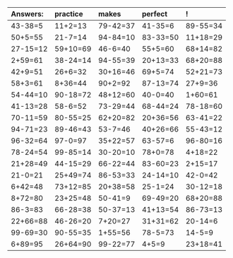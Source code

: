 | Answers: | practice | makes | perfect | ! |
| :--- | :--- | :--- | :--- | :--- |
| 43-38=5 | 11+2=13 | 79-42=37 | 41-35=6 | 89-55=34 | 
| 50+5=55 | 21-7=14 | 94-84=10 | 83-33=50 | 11+18=29 | 
| 27-15=12 | 59+10=69 | 46-6=40 | 55+5=60 | 68+14=82 | 
| 2+59=61 | 38-24=14 | 94-55=39 | 20+13=33 | 68+20=88 | 
| 42+9=51 | 26+6=32 | 30+16=46 | 69+5=74 | 52+21=73 | 
| 58+3=61 | 8+36=44 | 90+2=92 | 87-13=74 | 27+9=36 | 
| 54-44=10 | 90-18=72 | 48+12=60 | 40-0=40 | 1+60=61 | 
| 41-13=28 | 58-6=52 | 73-29=44 | 68-44=24 | 78-18=60 | 
| 70-11=59 | 80-55=25 | 62+20=82 | 20+36=56 | 63-41=22 | 
| 94-71=23 | 89-46=43 | 53-7=46 | 40+26=66 | 55-43=12 | 
| 96-32=64 | 97-0=97 | 35+22=57 | 63-57=6 | 96-80=16 | 
| 78-24=54 | 99-85=14 | 30-20=10 | 78+0=78 | 4+18=22 | 
| 21+28=49 | 44-15=29 | 66-22=44 | 83-60=23 | 2+15=17 | 
| 21-0=21 | 25+49=74 | 86-53=33 | 24-14=10 | 42-0=42 | 
| 6+42=48 | 73+12=85 | 20+38=58 | 25-1=24 | 30-12=18 | 
| 8+72=80 | 23+25=48 | 50-41=9 | 69-49=20 | 68+20=88 | 
| 86-3=83 | 66-28=38 | 50-37=13 | 41+13=54 | 86-73=13 | 
| 22+66=88 | 46-26=20 | 7+20=27 | 31+31=62 | 20-14=6 | 
| 99-69=30 | 90-55=35 | 1+55=56 | 78-5=73 | 14-5=9 | 
| 6+89=95 | 26+64=90 | 99-22=77 | 4+5=9 | 23+18=41 | 
